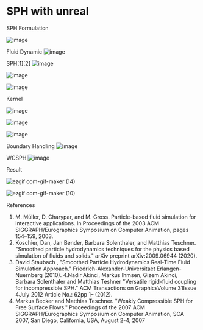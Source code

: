 # SPH with unreal
 
 
SPH Formulation

![image](https://user-images.githubusercontent.com/50435598/146800321-243d21dc-17c9-42b5-a770-17fffdf6a77e.png)


Fluid Dynamic
![image](https://user-images.githubusercontent.com/50435598/146800406-2661fbfa-234c-4d29-a79a-65d03529b6f4.png)

SPH[1][2]
![image](https://user-images.githubusercontent.com/50435598/146800485-d4383001-8278-4e40-9fb9-f8383aa3860d.png)

![image](https://user-images.githubusercontent.com/50435598/146800549-840f301b-9ce1-4d20-bc18-9553251f6594.png)

![image](https://user-images.githubusercontent.com/50435598/146825312-49674dec-b571-4ba1-88a0-a9c199060165.png)

Kernel

![image](https://user-images.githubusercontent.com/50435598/146825414-4e440801-0409-4324-bd3d-5024c490d41b.png)

![image](https://user-images.githubusercontent.com/50435598/146825444-97d23c03-266e-4a91-806b-0a1db7f5fc58.png)

![image](https://user-images.githubusercontent.com/50435598/146825718-bd9759b7-3eb1-4025-a076-2393fd266033.png)

Boundary Handling
![image](https://user-images.githubusercontent.com/50435598/146829339-3c712b42-aa9b-4261-9c91-95c771a6f754.png)

WCSPH
![image](https://user-images.githubusercontent.com/50435598/146829398-ea43a985-6313-473c-a9af-a6432c1a54fb.png)

Result

![ezgif com-gif-maker (14)](https://user-images.githubusercontent.com/50435598/147320960-b7167879-8d66-43bc-a3b7-ab531ecf4718.gif)

![ezgif com-gif-maker (10)](https://user-images.githubusercontent.com/50435598/147320971-bb61b287-c46e-451f-a58e-09b0e9121ae9.gif)


References
1. M. Müller, D. Charypar, and M. Gross. Particle-based fluid simulation for interactive applications. In Proceedings of the 2003 ACM SIGGRAPH/Eurographics Symposium on Computer Animation, pages 154–159, 2003.
2. Koschier, Dan, Jan Bender, Barbara Solenthaler, and Matthias Teschner. "Smoothed particle hydrodynamics techniques for the physics based simulation of fluids and solids." arXiv preprint arXiv:2009.06944 (2020).
3. David Staubach , "Smoothed Particle Hydrodynamics Real-Time Fluid Simulation Approach." Friedrich-Alexander-Universitaet Erlangen-Nuernberg (2010).
4.Nadir Akinci, Markus Ihmsen, Gizem Akinci, Barbara Solenthaler and Matthias Teshner "Versatile rigid-fluid coupling for incompressible SPH." ACM Transactions on GraphicsVolume 31Issue 4July 2012 Article No.: 62pp 1– (2012).
5. Markus Becker and Matthias Teschner. "Weakly Compressible SPH for Free Surface Flows." Proceedings of the 2007 ACM SIGGRAPH/Eurographics Symposium on Computer Animation, SCA 2007, San Diego, California, USA, August 2-4, 2007

